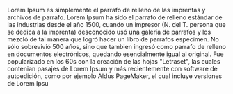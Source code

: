 Lorem Ipsum es simplemente el parrafo de relleno de las imprentas y archivos de parrafo. Lorem Ipsum ha sido
el parrafo de relleno estándar
de las industrias desde el año 1500,
cuando un impresor (N. del T. persona que se dedica a la imprenta) desconocido usó una galería
de parrafos y los mezcló de tal manera que logró hacer un libro de parrafos especimen.
No sólo sobrevivió 500 años, sino que tambien ingresó
como parrafo de relleno en documentos electrónicos, quedando esencialmente igual al original.
Fue popularizado en los 60s con la creación
de las hojas "Letraset", las cuales contenian pasajes de Lorem Ipsum
y más recientemente con software de autoedición, como por ejemplo
Aldus PageMaker, el cual incluye versiones de Lorem Ipsu
